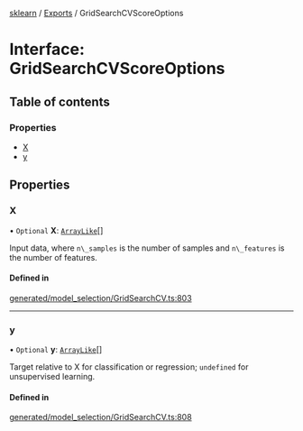 [sklearn](../readme.md) / [Exports](../modules.md) / GridSearchCVScoreOptions

# Interface: GridSearchCVScoreOptions

## Table of contents

### Properties

- [X](GridSearchCVScoreOptions.md#x)
- [y](GridSearchCVScoreOptions.md#y)

## Properties

### X

• `Optional` **X**: [`ArrayLike`](../modules.md#arraylike)[]

Input data, where `n\_samples` is the number of samples and `n\_features` is the number of features.

#### Defined in

[generated/model_selection/GridSearchCV.ts:803](https://github.com/transitive-bullshit/scikit-learn-ts/blob/367336a/packages/sklearn/src/generated/model_selection/GridSearchCV.ts#L803)

___

### y

• `Optional` **y**: [`ArrayLike`](../modules.md#arraylike)[]

Target relative to X for classification or regression; `undefined` for unsupervised learning.

#### Defined in

[generated/model_selection/GridSearchCV.ts:808](https://github.com/transitive-bullshit/scikit-learn-ts/blob/367336a/packages/sklearn/src/generated/model_selection/GridSearchCV.ts#L808)
